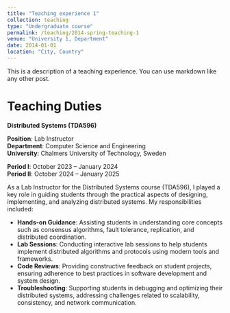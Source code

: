 ```yaml
---
title: "Teaching experience 1"
collection: teaching
type: "Undergraduate course"
permalink: /teaching/2014-spring-teaching-1
venue: "University 1, Department"
date: 2014-01-01
location: "City, Country"
---
```


This is a description of a teaching experience. You can use markdown like any other post.

**Teaching Duties**
======

**Distributed Systems (TDA596)**

**Position**: Lab Instructor  
**Department**: Computer Science and Engineering  
**University**: Chalmers University of Technology, Sweden  

**Period I**: October 2023 – January 2024   
**Period II**: October 2024 – January 2025  

As a Lab Instructor for the Distributed Systems course (TDA596), I played a key role in guiding students through the practical aspects of designing, implementing, and analyzing distributed systems. My responsibilities included:

- **Hands-on Guidance**: Assisting students in understanding core concepts such as consensus algorithms, fault tolerance, replication, and distributed coordination.
- **Lab Sessions**: Conducting interactive lab sessions to help students implement distributed algorithms and protocols using modern tools and frameworks.
- **Code Reviews**: Providing constructive feedback on student projects, ensuring adherence to best practices in software development and system design.
- **Troubleshooting**: Supporting students in debugging and optimizing their distributed systems, addressing challenges related to scalability, consistency, and network communication.
